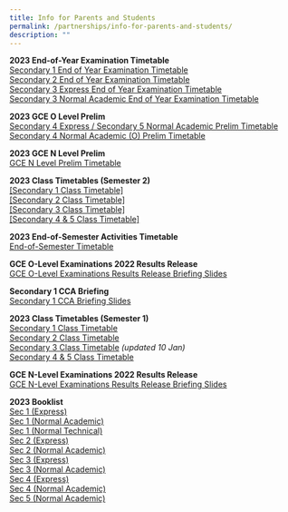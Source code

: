 ```yaml
---
title: Info for Parents and Students
permalink: /partnerships/info-for-parents-and-students/
description: ""
---
```

**2023 End-of-Year Examination Timetable**<br>
[Secondary 1 End of Year Examination Timetable](/files/Info%20for%20Parents%20Stakeholders/secondary%201%20end%20of%20year%20examination%20timetable.pdf)<br>
[Secondary 2 End of Year Examination Timetable](/files/Info%20for%20Parents%20Stakeholders/secondary%202%20end%20of%20year%20examination%20timetable.pdf)<br>
[Secondary 3 Express End of Year Examination Timetable](/files/Info%20for%20Parents%20Stakeholders/secondary%203%20express%20end%20of%20year%20examination%20timetable.pdf)<br>
[Secondary 3 Normal Academic End of Year Examination Timetable](/files/Info%20for%20Parents%20Stakeholders/secondary%203%20normal%20academic%20end%20of%20year%20examination%20timetable.pdf)

**2023 GCE O Level Prelim**<br>
[Secondary 4 Express / Secondary 5 Normal Academic Prelim Timetable](/files/Info%20for%20Parents%20Stakeholders/o%20level%20prelim%202023_final%20(4e5n).pdf)
[Secondary 4 Normal Academic (O) Prelim Timetable](/files/Info%20for%20Parents%20Stakeholders/o%20level%20prelim%202023_final%20(4n(o)).pdf)

**2023 GCE N Level Prelim**<br>
[GCE N Level Prelim Timetable](/files/Info%20for%20Parents%20Stakeholders/n%20lvl%20prelim%202023%20timetable.pdf)

**2023 Class Timetables (Semester 2)**<br>
[[Secondary 1 Class Timetable]](/files/Info%20for%20Parents%20Stakeholders/2023%20sec%201%20timetable%20(sem%202).pdf)<br>
[[Secondary 2 Class Timetable]](/files/Info%20for%20Parents%20Stakeholders/2023%20sec%202%20timetable%20(sem%202).pdf)<br>
[[Secondary 3 Class Timetable]](/files/Info%20for%20Parents%20Stakeholders/2023%20sec%203%20timetable%20(sem%202).pdf)<br>
[[Secondary 4 &amp; 5 Class Timetable]](/files/Info%20for%20Parents%20Stakeholders/2023%20sec%204&amp;5%20timetable%20(sem%202).pdf)

**2023 End-of-Semester Activities Timetable <br>**
[End-of-Semester Timetable](https://docs.google.com/spreadsheets/d/e/2PACX-1vSCMzkJaFbjN9jO-zyMAcI56RrIivIqh8Wsmtd3BL9Aigg1h8Q_IGAcHHrLvWKo7Vnzf5YipryUoUB9/pubhtml#)

**GCE O-Level Examinations 2022 Results Release**<br>
[GCE O-Level Examinations Results Release Briefing Slides](/files/Release%20of%202022%20GCE%20O-Level%20Exam%20Results.pdf)

**Secondary 1 CCA Briefing**<br>
[Secondary 1 CCA Briefing Slides](/files/Secondary%201%20CCA%20Briefing%20Slides%202023.pdf)

**2023 Class Timetables (Semester 1)**<br>
[Secondary 1 Class Timetable](/files/Sec%201%20Timetable%202023%20Sem%201.pdf)<br>
[Secondary 2 Class Timetable](/files/Sec%202%20Timetable%202023%20Sem%201.pdf)<br>
[Secondary 3 Class Timetable](/files/Sec%203%20Timetable%202023%20Sem%201%20-%20updated.pdf) _(updated 10 Jan)_<br>
[Secondary 4 &amp; 5 Class Timetable](/files/Sec%2045%20Timetable%202023%20Sem%201.pdf)

**GCE N-Level Examinations 2022 Results Release**<br>
[GCE N-Level Examinations Results Release Briefing Slides](/files/Briefing%20on%202022%20GCE%20Release%20of%20N-Level%20Results.pdf)

**2023 Booklist**<br>
[Sec 1 (Express)](/files/Sec%201%20Express%20Booklist.pdf)<br>
[Sec 1 (Normal Academic)](/files/Sec%201%20NA%20Booklist.pdf)<br>
[Sec 1 (Normal Technical)](/files/Sec%201%20NT%20Booklist.pdf)<br>
[Sec 2 (Express)](/files/S2%20EXP%20BOOKLIST%202023.pdf)<br>
[Sec 2 (Normal Academic)](/files/S2%20NA%20BOOKLIST%202023.pdf)<br>
[Sec 3 (Express)](/files/S3%20EXP%20BOOKLIST%202023.pdf)<br>
[Sec 3 (Normal Academic)](/files/S3%20NA%20BOOKLIST%202023.pdf)<br>
[Sec 4 (Express)](/files/S4%20EXP%20BOOKLIST%202023.pdf)<br>
[Sec 4 (Normal Academic)](/files/S4%20NA%20BOOKLIST%202023.pdf)<br>
[Sec 5 (Normal Academic)](/files/S5%20NA%20BOOKLIST%202023.pdf)